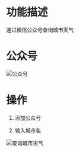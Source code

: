 # 功能描述

通过微信公众号查询城市天气

# 公众号

![公众号](http://7xrtxq.com1.z0.glb.clouddn.com/qrcode_for_gh_516eed9b8a4f_430.jpg)


# 操作

1. 添加公众号

1. 输入城市名

![查询城市天气](http://7xrtxq.com1.z0.glb.clouddn.com/wechat_weather_query.png)

